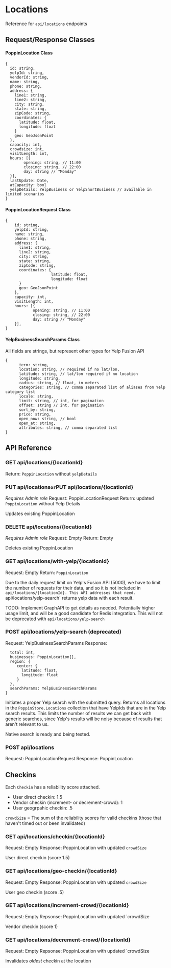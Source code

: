﻿# Locations
Reference for `api/locations` endpoints

## Request/Response Classes

#### PoppinLocation Class
```
{
  id: string,
  yelpId: string,
  vendorId: string,
  name: string,
  phone: string,
  address: {
    line1: string,
    line2: string,
    city: string,
    state: string,
    zipCode: string,
    coordinates: {
      latitude: float,
      longitude: float
    }
    geo: GeoJsonPoint
  },
  capacity: int,
  crowdsize: int,
  visitLength: int,
  hours: [{
  		opening: string, // 11:00
  		closing: string, // 22:00
  		day: string // "Monday"
  }],
  lastUpdate: Date,
  atCapacity: bool
  yelpDetails: YelpBusiness or YelpShortBusiness // available in limited scenarios
}
```

#### PoppinLocationRequest Class
```
{
 	id: string,
 	yelpId: string,
 	name: string,
 	phone: string,
 	address: {
 	  line1: string,
 	  line2: string,
 	  city: string,
 	  state: string,
 	  zipCode: string,
 	  coordinates: {
 	  				latitude: float,
 	  				longitude: float
 	  }
 	  geo: GeoJsonPoint
 	},
 	capacity: int,
 	visitLength: int,
 	hours: [{
 			opening: string, // 11:00
 			closing: string, // 22:00
 			day: string // "Monday"
 	}],
}
```

#### YelpBusinessSearchParams Class
All fields are strings, but represent other types for Yelp Fusion API
```
{
	  term: string,
	  location: string, // required if no lat/lon,
	  latitude: string, // lat/lon required if no location
	  longitude: string,
	  radius: string, // float, in meters
	  categories: string, // comma separated list of aliases from Yelp category list
	  locale: string,
	  limit: string, // int, for pagination
	  offset: string // int, for pagination
	  sort_by: string,
	  price: string,
	  open_now: string, // bool
	  open_at: string,
	  attributes: string, // comma separated list
}
```

## API Reference

### GET api/locations/{locationId}
Return: `PoppinLocation` without `yelpDetails`

### PUT api/locations` or `PUT api/locations/{locationId}
*Requires Admin role*
Request: PoppinLocationRequest
Return: updated `PoppinLocation` without Yelp Details

Updates existing PoppinLocation

### DELETE api/locations/{locationId}
*Requires Admin role*
Request: Empty
Return: Empty

Deletes existing PoppinLocation

### GET api/locations/with-yelp/{locationId}
Request: Empty
Return: `PoppinLocation`

Due to the daily request limit on Yelp's Fusion API (5000), we have to limit the number of requests for their data,
and so it is not included in `api/locations/{locationId}. This API addresses that need.
`api/locations/yelp-search` returns yelp data with each result. 

TODO: Implement GraphAPI to get details as needed. Potentially higher usage limit, and will be a good candidate for 
Redis integration. This will not be deprecated with `api/locations/yelp-search`

### POST api/locations/yelp-search (deprecated)
Request: YelpBusinessSearchParams
Response: 
```{
  total: int,
  businesses: PoppinLocation[],
  region: {
  	 center: {
  	   latitude: float,
  	   longitude: float
  	 }
  },
  searchParams: YelpBusinessSearchParams
}
```

Initiates a proper Yelp search with the submitted query. Returns all locations in the `PoppinStore.Locations` collection that
have YelpIds that are in the Yelp search results. This limits the number of results we can get back with generic searches, since Yelp's
results will be noisy because of results that aren't relevant to us.

Native search is ready and being tested.

### POST api/locations
Request: PoppinLocationRequest
Response: PoppinLocation

## Checkins
Each `Checkin` has a reliability score attached.
- User direct checkin: 1.5
- Vendor checkin (increment- or decrement-crowd): 1
- User geogrpahic checkin: .5

`crowdSize` = The sum of the reliability scores for valid checkins (those that haven't
timed out or been invalidated)

### GET api/locations/checkin/{locationId}
Request: Empty
Response: PoppinLocation with updated `crowdSize`

User direct checkin (score 1.5)

### GET api/locations/geo-checkin/{locationId}
Request: Empty
Response: PoppinLocation with updated `crowdSize`

User geo checkin (score .5)

### GET api/locations/increment-crowd/{locationId}
Request: Empty
Repsonse: PoppinLocation with updated `crowdSize

Vendor checkin (score 1)

### GET api/locations/decrement-crowd/{locationId}
Request: Empty
Repsonse: PoppinLocation with updated `crowdSize

Invalidates *oldest* checkin at the location 
